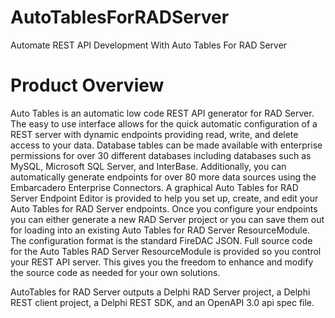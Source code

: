 # AutoTablesForRADServer
Automate REST API Development With Auto Tables For RAD Server

# Product Overview
Auto Tables is an automatic low code REST API generator for RAD Server. The easy to use interface allows for the quick automatic configuration of a REST server with dynamic endpoints providing read, write, and delete access to your data. Database tables can be made available with enterprise permissions for over 30 different databases including databases such as MySQL, Microsoft SQL Server, and InterBase. Additionally, you can automatically generate endpoints for over 80 more data sources using the Embarcadero Enterprise Connectors.
A graphical Auto Tables for RAD Server Endpoint Editor is provided to help you set up, create, and edit your Auto Tables for RAD Server endpoints. Once you configure your endpoints you can either generate a new RAD Server project or you can save them out for loading into an existing Auto Tables for RAD Server ResourceModule. The configuration format is the standard FireDAC JSON.
Full source code for the Auto Tables RAD Server ResourceModule is provided so you control your REST API server. This gives you the freedom to enhance and modify the source code as needed for your own solutions.

AutoTables for RAD Server outputs a Delphi RAD Server project, a Delphi REST client project, a Delphi REST SDK, and an OpenAPI 3.0 api spec file.
